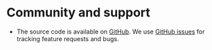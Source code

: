 
# Community and support

*   The source code is available on [GitHub](https://github.com/tensorflow/hub).
    We use [GitHub issues](https://github.com/tensorflow/hub/issues) for
    tracking feature requests and bugs.